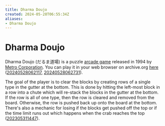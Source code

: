 ```yaml
---
title: Dharma Doujo
created: 2024-05-28T06:55:34Z
aliases:
- Dharma Doujo
---
```


# Dharma Doujo

Dharma Doujo (だるま道場) is a puzzle [arcade game](../indices/arcade-games.md) released in 1994 by [Metro Corporation](metro-corporation.md). You can play it in your web browser on archive.org [here](https://archive.org/details/arcade_dharma) ([20240528062117](../entries/20240528062117.md), [20240528062731](../entries/20240528062731.md)).

The goal of the player is to clear the blocks by creating rows of a single type in the gutter at the bottom. This is done by hitting the left-most block in a row into a chute which will re-stack the blocks in the gutter at the bottom. If the row is all of one type, then the row is cleared and removed from the board. Otherwise, the row is pushed back up onto the board at the bottom. There's also a mechanic for losing if the blocks get pushed off the top or if the time limit runs out which happens when the crab reaches the top ([202305311447](../entries/202305311447.md)).
